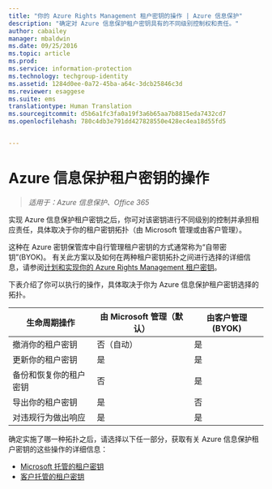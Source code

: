 ```yaml
---
title: "你的 Azure Rights Management 租户密钥的操作 | Azure 信息保护"
description: "确定对 Azure 信息保护租户密钥具有的不同级别控制权和责任。"
author: cabailey
manager: mbaldwin
ms.date: 09/25/2016
ms.topic: article
ms.prod: 
ms.service: information-protection
ms.technology: techgroup-identity
ms.assetid: 1284d0ee-0a72-45ba-a64c-3dcb25846c3d
ms.reviewer: esaggese
ms.suite: ems
translationtype: Human Translation
ms.sourcegitcommit: d5b6a1fc3fa0a19f3a6b65aa7b8815eda7432cd7
ms.openlocfilehash: 780c4db3e791dd427828550e428ec4ea18d55fd5


---
```


# Azure 信息保护租户密钥的操作

>*适用于：Azure 信息保护、Office 365*

实现 Azure 信息保护租户密钥之后，你可对该密钥进行不同级别的控制并承担相应责任，具体取决于你的租户密钥拓扑（由 Microsoft 管理或由客户管理）。

这种在 Azure 密钥保管库中自行管理租户密钥的方式通常称为“自带密钥”(BYOK)。 有关此方案以及如何在两种租户密钥拓扑之间进行选择的详细信息，请参阅[计划和实现你的 Azure Rights Management 租户密钥](../plan-design/plan-implement-tenant-key.md)。

下表介绍了你可以执行的操作，具体取决于你为 Azure 信息保护租户密钥选择的拓扑。

|生命周期操作|由 Microsoft 管理（默认）|由客户管理 (BYOK)|
|-----------------------|-------------------------------|---------------------------|
|撤消你的租户密钥|否（自动）|是|
|更新你的租户密钥|是|是|
|备份和恢复你的租户密钥|否|是|
|导出你的租户密钥|是|否|
|对违规行为做出响应|是|是|

确定实施了哪一种拓扑之后，请选择以下任一部分，获取有关 Azure 信息保护租户密钥的这些操作的详细信息：


- [Microsoft 托管的租户密钥](operations-microsoft-managed-tenant-key.md)
- [客户托管的租户密钥](operations-customer-managed-tenant-key.md)







<!--HONumber=Sep16_HO4-->


